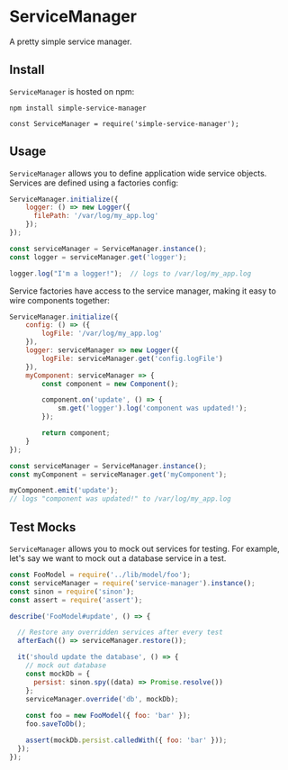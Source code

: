 ServiceManager
=======

A pretty simple service manager.

## Install

`ServiceManager` is hosted on npm:

```
npm install simple-service-manager
```

```
const ServiceManager = require('simple-service-manager');
```

## Usage
`ServiceManager` allows you to define application wide service objects. Services are defined using a factories config:

```js
ServiceManager.initialize({
	logger: () => new Logger({
	  filePath: '/var/log/my_app.log'
	});
});

const serviceManager = ServiceManager.instance();
const logger = serviceManager.get('logger');

logger.log("I'm a logger!");  // logs to /var/log/my_app.log
```

Service factories have access to the service manager, making it easy to wire components together:

```js
ServiceManager.initialize({
	config: () => ({
		logFile: '/var/log/my_app.log'
	}),
	logger: serviceManager => new Logger({
		logFile: serviceManager.get('config.logFile')
	}),
	myComponent: serviceManager => {
		const component = new Component();

		component.on('update', () => {
			sm.get('logger').log('component was updated!');
		});

		return component;
	}
});

const serviceManager = ServiceManager.instance();
const myComponent = serviceManager.get('myComponent');

myComponent.emit('update');
// logs "component was updated!" to /var/log/my_app.log
```

## Test Mocks

`ServiceManager` allows you to mock out services for testing. For example, let's say we want to mock out a database service in a test.

```js
const FooModel = require('../lib/model/foo');
const serviceManager = require('service-manager').instance();
const sinon = require('sinon');
const assert = require('assert');

describe('FooModel#update', () => {

  // Restore any overridden services after every test
  afterEach(() => serviceManager.restore());

  it('should update the database', () => {
    // mock out database
    const mockDb = {
      persist: sinon.spy((data) => Promise.resolve())
    };
    serviceManager.override('db', mockDb);
    
    const foo = new FooModel({ foo: 'bar' });
    foo.saveToDb();

	assert(mockDb.persist.calledWith({ foo: 'bar' }));
  });
});
```

